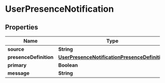 
# UserPresenceNotification

## Properties
Name | Type | Description | Notes
------------ | ------------- | ------------- | -------------
**source** | **String** |  |  [optional]
**presenceDefinition** | [**UserPresenceNotificationPresenceDefinition**](UserPresenceNotificationPresenceDefinition.md) |  |  [optional]
**primary** | **Boolean** |  |  [optional]
**message** | **String** |  |  [optional]



